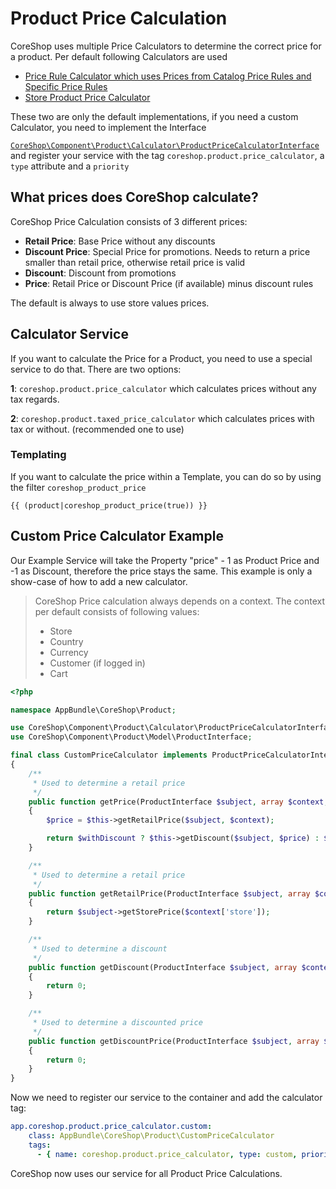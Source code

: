 # Product Price Calculation

CoreShop uses multiple Price Calculators to determine the correct price for a product. Per default following Calculators are used

 - [Price Rule Calculator which uses Prices from Catalog Price Rules and Specific Price Rules](https://github.com/coreshop/CoreShop/blob/master/src/CoreShop/Bundle/ProductBundle/Calculator/PriceRuleCalculator.php)
 - [Store Product Price Calculator](https://github.com/coreshop/CoreShop/blob/master/src/CoreShop/Component/Core/Product/Calculator/StoreProductPriceCalculator.php)

These two are only the default implementations, if you need a custom Calculator, you need to implement the Interface

[```CoreShop\Component\Product\Calculator\ProductPriceCalculatorInterface```](https://github.com/coreshop/CoreShop/blob/master/src/CoreShop/Component/Product/Calculator/ProductPriceCalculatorInterface.php) and register your service with the tag
```coreshop.product.price_calculator```, a ```type``` attribute and a ```priority```

## What prices does CoreShop calculate?

CoreShop Price Calculation consists of 3 different prices:

 - **Retail Price**: Base Price without any discounts
 - **Discount Price**: Special Price for promotions. Needs to return a price smaller than retail price, otherwise retail price is valid
 - **Discount**: Discount from promotions
 - **Price**: Retail Price or Discount Price (if available) minus discount rules

The default is always to use store values prices.

## Calculator Service
If you want to calculate the Price for a Product, you need to use a special service to do that. There are two options:

**1**: ```coreshop.product.price_calculator``` which calculates prices without any tax regards.

**2**: ```coreshop.product.taxed_price_calculator``` which calculates prices with tax or without. (recommended one to use)

### Templating
If you want to calculate the price within a Template, you can do so by using the filter ```coreshop_product_price```

```twig
{{ (product|coreshop_product_price(true)) }}
```

## Custom Price Calculator Example

Our Example Service will take the Property "price" - 1 as Product Price and -1 as Discount, therefore the price stays the same.
This example is only a show-case of how to add a new calculator.

> CoreShop Price calculation always depends on a context. The context per default consists of following values:
>  - Store
>  - Country
>  - Currency
>  - Customer (if logged in)
>  - Cart

```php
<?php

namespace AppBundle\CoreShop\Product;

use CoreShop\Component\Product\Calculator\ProductPriceCalculatorInterface;
use CoreShop\Component\Product\Model\ProductInterface;

final class CustomPriceCalculator implements ProductPriceCalculatorInterface
{
    /**
     * Used to determine a retail price
     */
    public function getPrice(ProductInterface $subject, array $context, bool $withDiscount = true): int
    {
        $price = $this->getRetailPrice($subject, $context);

        return $withDiscount ? $this->getDiscount($subject, $price) : $price;
    }

    /**
     * Used to determine a retail price
     */
    public function getRetailPrice(ProductInterface $subject, array $context): int
    {
        return $subject->getStorePrice($context['store']);
    }

    /**
     * Used to determine a discount
     */
    public function getDiscount(ProductInterface $subject, array $context, int $price): int
    {
        return 0;
    }

    /**
     * Used to determine a discounted price
     */
    public function getDiscountPrice(ProductInterface $subject, array $context): int
    {
        return 0;
    }
}
```

Now we need to register our service to the container and add the calculator tag:

```yml
app.coreshop.product.price_calculator.custom:
    class: AppBundle\CoreShop\Product\CustomPriceCalculator
    tags:
      - { name: coreshop.product.price_calculator, type: custom, priority: 1 }
```

CoreShop now uses our service for all Product Price Calculations.

